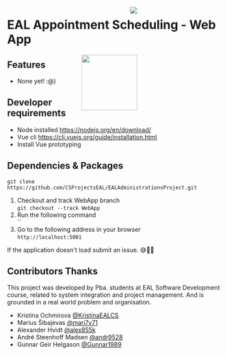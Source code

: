 <img style="margin-right: 200px;float:right;" src="https://img.shields.io/badge/development%20status-active-brightgreen.svg"><div></div>
# EAL Appointment Scheduling - Web App

<img style="margin-right: 200px;float:right;" src="https://octodex.github.com/images/dinotocat.pngf" width="130" align="right">

## Features
- None yet! :@)

## Developer requirements
- Node installed https://nodejs.org/en/download/
- Vue cli https://cli.vuejs.org/guide/installation.html
- Install Vue prototyping 

## Dependencies & Packages
`git clone https://github.com/CSProjectsEAL/EALAdministrationsProject.git`
1. Checkout and track WebApp branch <br>
`git checkout --track WebApp`
1. Run the following command <br>
``
1. Go to the following address in your browser <br>
`http://localhost:5001`

If the application doesn't load submit an issue. 😅👍🏻

## Contributors Thanks
This project was developed by Pba. students at EAL Software Development course, related to system integration and project management. And is grounded in a real world problem and organisation.

- Kristina Ochmirova <a href="https://github.com/KristinaEALCS">@KristinaEALCS</a>
- Marius Šibajevas <a href="https://github.com/mari7v71">@mari7v71</a>
- Alexander Hvidt <a href="https://github.com/alex855k">@alex855k</a>
- André Steenhoff Madsen <a href="https://github.com/andr9528">@andr9528</a>
- Gunnar Geir Helgason <a href="https://github.com/Gunnar1989">@Gunnar1989</a> 
